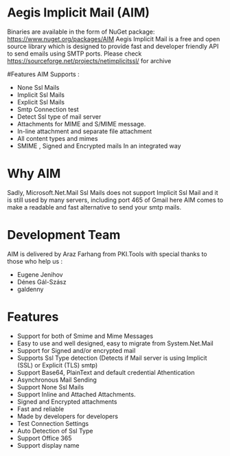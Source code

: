 # Aegis Implicit Mail (AIM)
Binaries are available in the form of NuGet package:
https://www.nuget.org/packages/AIM 
Aegis Implicit Mail is a free and open source library which is designed to provide fast and developer friendly API to send emails using SMTP ports. 
Please check https://sourceforge.net/projects/netimplicitssl/ for archive

#Features
AIM Supports :
* None Ssl Mails
* Implicit Ssl Mails
* Explicit Ssl Mails
* Smtp Connection test
* Detect Ssl type of mail server
* Attachments for MIME and S/MIME message.
* In-line attachment and separate file attachment
* All content types and mimes
* SMIME , Signed and Encrypted mails
In an integrated way 

# Why AIM
Sadly, Microsoft.Net.Mail Ssl Mails does not support Implicit Ssl Mail and it is still used by many servers, including port 465 of Gmail here AIM comes to make a readable and fast alternative to send your smtp mails.

# Development Team
AIM is delivered by Araz Farhang from PKI.Tools with special thanks to those who help us :
* Eugene Jenihov
* Dénes Gál-Szász
* galdenny



# Features 
* Support for both of Smime and Mime Messages
* Easy to use and well designed, easy to migrate from System.Net.Mail
* Support for Signed and/or encrypted mail
* Supports Ssl Type detection (Detects if Mail server is using Implicit (SSL) or Explicit (TLS) smtp)
* Support Base64, PlainText and default credential Athentication
* Asynchronous Mail Sending
* Support None Ssl Mails
* Support Inline and Attached Attachments.
* Signed and Encrypted attachments
* Fast and reliable
* Made by developers for developers
* Test Connection Settings
* Auto Detection of Ssl Type
* Support Office 365
* Support display name
